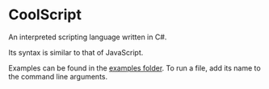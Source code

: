 # CoolScript
An interpreted scripting language written in C#.

Its syntax is similar to that of JavaScript.

Examples can be found in the [examples folder](https://github.com/theRealsteveRoll/CoolScript/tree/master/CoolLanguage/examples).
To run a file, add its name to the command line arguments.

